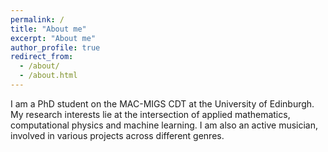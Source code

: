 ```yaml
---
permalink: /
title: "About me"
excerpt: "About me"
author_profile: true
redirect_from: 
  - /about/
  - /about.html
---
```


I am a PhD student on the MAC-MIGS CDT at the University of Edinburgh. My research interests lie at the intersection of applied mathematics, computational physics and machine learning. I am also an active musician, involved in various projects across different genres.



